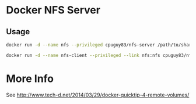 Docker NFS Server
================

Usage
----
```bash
docker run -d --name nfs --privileged cpuguy83/nfs-server /path/to/share /path/to/share2 /path/to/shareN
```

```bash
docker run -d --name nfs-client --privileged --link nfs:nfs cpuguy83/nfs-client /path/on/nfs/server:/path/on/client
``` 

More Info
=========

See http://www.tech-d.net/2014/03/29/docker-quicktip-4-remote-volumes/
